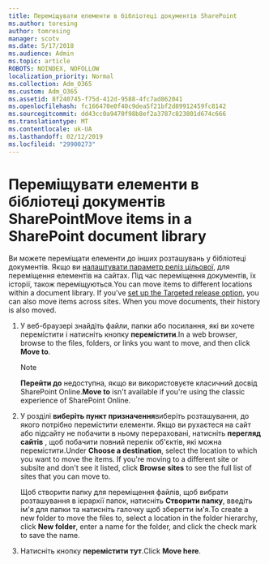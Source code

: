 ```yaml
---
title: Переміщувати елементи в бібліотеці документів SharePoint
ms.author: toresing
author: tomresing
manager: scotv
ms.date: 5/17/2018
ms.audience: Admin
ms.topic: article
ROBOTS: NOINDEX, NOFOLLOW
localization_priority: Normal
ms.collection: Adm_O365
ms.custom: Adm_O365
ms.assetid: 8f240745-f75d-412d-9588-4fc7ad862041
ms.openlocfilehash: fc166470e0f40c9dea5f21bf2d89912459fc8142
ms.sourcegitcommit: dd43cc0a9470f98b8ef2a3787c823801d674c666
ms.translationtype: MT
ms.contentlocale: uk-UA
ms.lasthandoff: 02/12/2019
ms.locfileid: "29900273"
---
```

# <a name="move-items-in-a-sharepoint-document-library"></a><span data-ttu-id="743d0-102">Переміщувати елементи в бібліотеці документів SharePoint</span><span class="sxs-lookup"><span data-stu-id="743d0-102">Move items in a SharePoint document library</span></span>

<span data-ttu-id="743d0-p101">Ви можете переміщати елементи до інших розташувань у бібліотеці документів. Якщо ви [налаштувати параметр реліз цільової](https://go.microsoft.com/fwlink/?linkid=622980), для переміщення елементів на сайтах. Під час переміщення документів, їх історії, також переміщуються.</span><span class="sxs-lookup"><span data-stu-id="743d0-p101">You can move items to different locations within a document library. If you've [set up the Targeted release option](https://go.microsoft.com/fwlink/?linkid=622980), you can also move items across sites. When you move documents, their history is also moved.</span></span>
  
1. <span data-ttu-id="743d0-106">У веб-браузері знайдіть файли, папки або посилання, які ви хочете перемістити і натисніть кнопку **перемістити**.</span><span class="sxs-lookup"><span data-stu-id="743d0-106">In a web browser, browse to the files, folders, or links you want to move, and then click **Move to**.</span></span>
    
    > [!NOTE]
    > <span data-ttu-id="743d0-107">**Перейти до** недоступна, якщо ви використовуєте класичний досвід SharePoint Online.</span><span class="sxs-lookup"><span data-stu-id="743d0-107">**Move to** isn't available if you're using the classic experience of SharePoint Online.</span></span> 
  
2. <span data-ttu-id="743d0-p102">У розділі **виберіть пункт призначення**виберіть розташування, до якого потрібно перемістити елементи. Якщо ви рухаєтеся на сайт або підсайту не побачити в ньому перераховані, натисніть **перегляд сайтів** , щоб побачити повний перелік об'єктів, які можна перемістити.</span><span class="sxs-lookup"><span data-stu-id="743d0-p102">Under **Choose a destination**, select the location to which you want to move the items. If you're moving to a different site or subsite and don't see it listed, click **Browse sites** to see the full list of sites that you can move to.</span></span> 
    
    <span data-ttu-id="743d0-110">Щоб створити папку для переміщення файлів, щоб вибрати розташування в ієрархії папок, натисніть **Створити папку**, введіть ім'я для папки та натисніть галочку щоб зберегти ім'я.</span><span class="sxs-lookup"><span data-stu-id="743d0-110">To create a new folder to move the files to, select a location in the folder hierarchy, click **New folder**, enter a name for the folder, and click the check mark to save the name.</span></span>
    
3. <span data-ttu-id="743d0-111">Натисніть кнопку **перемістити тут**.</span><span class="sxs-lookup"><span data-stu-id="743d0-111">Click **Move here**.</span></span>
    

